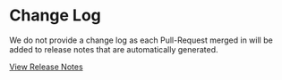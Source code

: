# Change Log

We do not provide a change log as each Pull-Request merged in will be added to 
release notes that are automatically generated.

[View Release Notes](/releases)
